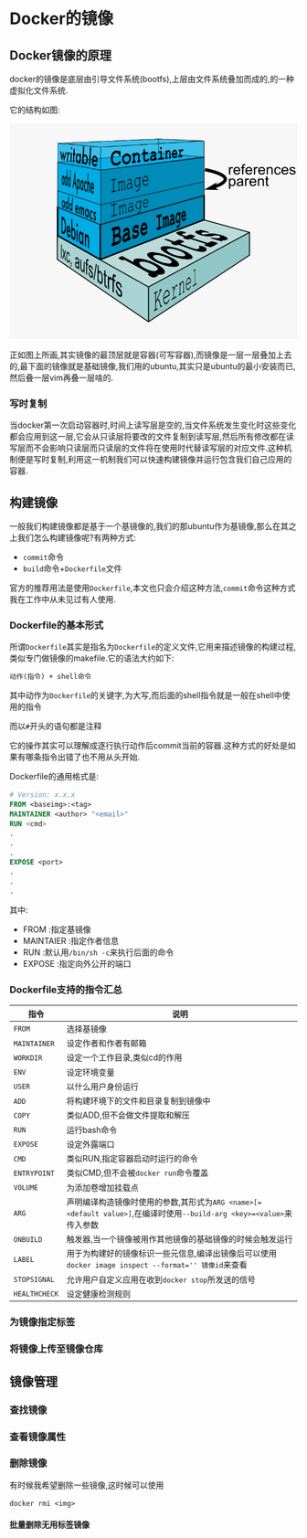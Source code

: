 # Docker的镜像


## Docker镜像的原理

docker的镜像是底层由引导文件系统(bootfs),上层由文件系统叠加而成的,的一种虚拟化文件系统.

它的结构如图:

![docker镜像的结构](imgs/docker-filesystems-multilayer.png)

正如图上所画,其实镜像的最顶层就是容器(可写容器),而镜像是一层一层叠加上去的,最下面的镜像就是基础镜像,我们用的ubuntu,其实只是ubuntu的最小安装而已,然后叠一层vim再叠一层啥的.

### 写时复制

当docker第一次启动容器时,时间上读写层是空的,当文件系统发生变化时这些变化都会应用到这一层,它会从只读层将要改的文件复制到读写层,然后所有修改都在读写层而不会影响只读层而只读层的文件将在使用时代替读写层的对应文件.这种机制便是写时复制,利用这一机制我们可以快速构建镜像并运行包含我们自己应用的容器.



## 构建镜像

一般我们构建镜像都是基于一个基镜像的,我们的那ubuntu作为基镜像,那么在其之上我们怎么构建镜像呢?有两种方式:

+ `commit`命令
+ `build`命令+`Dockerfile`文件

官方的推荐用法是使用`Dockerfile`,本文也只会介绍这种方法,`commit`命令这种方式我在工作中从未见过有人使用.

### Dockerfile的基本形式

所谓`Dockerfile`其实是指名为`Dockerfile`的定义文件,它用来描述镜像的构建过程,类似专门做镜像的makefile.它的语法大约如下:

```Dockerfile
动作(指令) + shell命令
```
其中动作为`Dockerfile`的关键字,为大写,而后面的shell指令就是一般在shell中使用的指令

而以`#`开头的语句都是注释

它的操作其实可以理解成逐行执行动作后commit当前的容器.这种方式的好处是如果有哪条指令出错了也不用从头开始.

Dockerfile的通用格式是:

```Dockerfile
# Version: x.x.x
FROM <baseimg>:<tag>
MAINTAINER <author> "<email>"
RUN <cmd>
.
.
.
EXPOSE <port>
.
.
.
```

其中:
+ FROM :指定基镜像
+ MAINTAIER :指定作者信息
+ RUN :默认用`/bin/sh -c`来执行后面的命令
+ EXPOSE :指定向外公开的端口


### Dockerfile支持的指令汇总

指令|说明
---|---
`FROM`|选择基镜像
`MAINTAINER`|设定作者和作者有邮箱
`WORKDIR`|设定一个工作目录,类似cd的作用
`ENV`|设定环境变量
`USER`|以什么用户身份运行
`ADD`|将构建环境下的文件和目录复制到镜像中
`COPY`|类似ADD,但不会做文件提取和解压
`RUN`|运行bash命令
`EXPOSE`|设定外露端口
`CMD`|类似RUN,指定容器启动时运行的命令
`ENTRYPOINT`|类似CMD,但不会被`docker run`命令覆盖
`VOLUME`|为添加卷增加挂载点
`ARG`|声明编译构造镜像时使用的参数,其形式为`ARG <name>[=<default value>]`,在编译时使用`--build-arg <key>=<value>`来传入参数
`ONBUILD`|触发器,当一个镜像被用作其他镜像的基础镜像的时候会触发运行
`LABEL`|用于为构建好的镜像标识一些元信息,编译出镜像后可以使用`docker image inspect --format='' 镜像id`来查看
`STOPSIGNAL`|允许用户自定义应用在收到`docker stop`所发送的信号
`HEALTHCHECK`|设定健康检测规则


### 为镜像指定标签

### 将镜像上传至镜像仓库

## 镜像管理

### 查找镜像

### 查看镜像属性

### 删除镜像

有时候我希望删除一些镜像,这时候可以使用

```shell
docker rmi <img>
```
#### 批量删除无用标签镜像